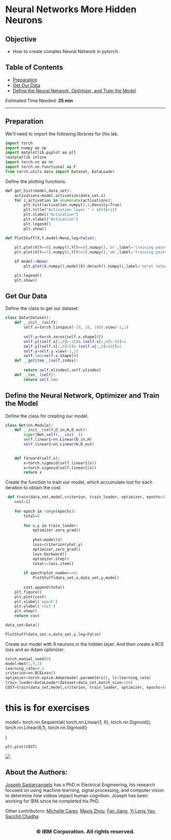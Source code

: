 <h1>Neural Networks More Hidden Neurons</h1>


<h2>Objective</h2><ul><li> How to create complex Neural Network in pytorch.</li></ul> 


<h2>Table of Contents</h2>

<ul>
    <li><a href="#Prep">Preparation</a></li>
    <li><a href="#Data">Get Our Data</a></li>
    <li><a href="#Train">Define the Neural Network, Optimizer, and Train the Model</a></li>
</ul>
<p>Estimated Time Needed: <strong>25 min</strong></p>

<hr>



<a name="Prep"><h2 id="Prep">Preparation</h2></a>


We'll need to import the following libraries for this lab.



```python
import torch
import numpy as np
import matplotlib.pyplot as plt 
%matplotlib inline
import torch.nn as nn
import torch.nn.functional as F
from torch.utils.data import Dataset, DataLoader
```

Define the plotting functions.



```python
def get_hist(model,data_set):
    activations=model.activation(data_set.x)
    for i,activation in enumerate(activations):
        plt.hist(activation.numpy(),4,density=True)
        plt.title("Activation layer " + str(i+1))
        plt.xlabel("Activation")
        plt.xlabel("Activation")
        plt.legend()
        plt.show()
```


```python
def PlotStuff(X,Y,model=None,leg=False):
    
    plt.plot(X[Y==0].numpy(),Y[Y==0].numpy(),'or',label='training points y=0 ' )
    plt.plot(X[Y==1].numpy(),Y[Y==1].numpy(),'ob',label='training points y=1 ' )

    if model!=None:
        plt.plot(X.numpy(),model(X).detach().numpy(),label='neral network ')

    plt.legend()
    plt.show()
```

<a name="Data"><h2 id="Data">Get Our Data</h2></a>


Define the class to get our dataset.



```python
class Data(Dataset):
    def __init__(self):
        self.x=torch.linspace(-20, 20, 100).view(-1,1)
  
        self.y=torch.zeros(self.x.shape[0])
        self.y[(self.x[:,0]>-10)& (self.x[:,0]<-5)]=1
        self.y[(self.x[:,0]>5)& (self.x[:,0]<10)]=1
        self.y=self.y.view(-1,1)
        self.len=self.x.shape[0]
    def __getitem__(self,index):    
            
        return self.x[index],self.y[index]
    def __len__(self):
        return self.len


```

<a name="Train"><h2 id="Train">Define the Neural Network, Optimizer and Train the Model</h2></a>


Define the class for creating our model.



```python
class Net(nn.Module):
    def __init__(self,D_in,H,D_out):
        super(Net,self).__init__()
        self.linear1=nn.Linear(D_in,H)
        self.linear2=nn.Linear(H,D_out)

        
    def forward(self,x):
        x=torch.sigmoid(self.linear1(x))  
        x=torch.sigmoid(self.linear2(x))
        return x
```

Create the function to train our model, which accumulate lost for each iteration to obtain the cost.



```python
 def train(data_set,model,criterion, train_loader, optimizer, epochs=5,plot_number=10):
    cost=[]
    
    for epoch in range(epochs):
        total=0
        
        for x,y in train_loader:
            optimizer.zero_grad()
            
            yhat=model(x)
            loss=criterion(yhat,y)
            optimizer.zero_grad()
            loss.backward()
            optimizer.step()
            total+=loss.item()
            
        if epoch%plot_number==0:
            PlotStuff(data_set.x,data_set.y,model)
        
        cost.append(total)
    plt.figure()
    plt.plot(cost)
    plt.xlabel('epoch')
    plt.ylabel('cost')
    plt.show()
    return cost
```


```python
data_set=Data()
```


```python
PlotStuff(data_set.x,data_set.y,leg=False)
```

Create our model with 9
neurons in the hidden layer. And then create a BCE loss and an Adam optimizer.



```python
torch.manual_seed(0)
model=Net(1,9,1)
learning_rate=0.1
criterion=nn.BCELoss()
optimizer=torch.optim.Adam(model.parameters(), lr=learning_rate)
train_loader=DataLoader(dataset=data_set,batch_size=100)
COST=train(data_set,model,criterion, train_loader, optimizer, epochs=600,plot_number=200)
```
# this is for exercises
model= torch.nn.Sequential(
    torch.nn.Linear(1, 6), 
    torch.nn.Sigmoid(),
    torch.nn.Linear(6,1),
    torch.nn.Sigmoid()

)

```python
plt.plot(COST)
```



<a href="https://dataplatform.cloud.ibm.com/registration/stepone?utm_source=skills_network&utm_content=in_lab_content_link&utm_id=Lab-IBMDeveloperSkillsNetwork-DL0110EN-SkillsNetwork&context=cpdaas&apps=data_science_experience%2Cwatson_machine_learning"><img src="https://cf-courses-data.s3.us.cloud-object-storage.appdomain.cloud/IBMDeveloperSkillsNetwork-DL0110EN-SkillsNetwork/Template/module%201/images/Watson_Studio.png"></a>


<h2>About the Authors:</h2> 

<a href="https://www.linkedin.com/in/joseph-s-50398b136/">Joseph Santarcangelo</a> has a PhD in Electrical Engineering, his research focused on using machine learning, signal processing, and computer vision to determine how videos impact human cognition. Joseph has been working for IBM since he completed his PhD. 


Other contributors: <a href="https://www.linkedin.com/in/michelleccarey/">Michelle Carey</a>, <a href="https://www.linkedin.com/in/jiahui-mavis-zhou-a4537814a">Mavis Zhou</a>, <a href="https://www.linkedin.com/in/fanjiang0619/">Fan Jiang</a>, <a href="https://www.linkedin.com/in/yi-leng-yao-84451275/">Yi Leng Yao</a>, <a href="https://www.linkedin.com/in/sacchitchadha/">Sacchit Chadha</a>


<!--
## Change Log

|  Date (YYYY-MM-DD) |  Version | Changed By  |  Change Description |
|---|---|---|---|
| 2020-09-23  | 2.0  | Shubham  |  Migrated Lab to Markdown and added to course repo in GitLab |
-->





## <h3 align="center"> &#169; IBM Corporation. All rights reserved. <h3/>

